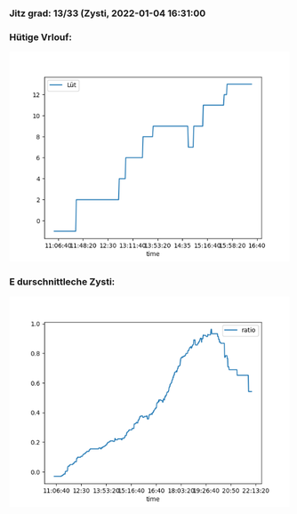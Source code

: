 ### Jitz grad: 13/33 (Zysti, 2022-01-04 16:31:00

### Hütige Vrlouf:
![Graph](Today.png)

### E durschnittleche Zysti:
![Graph](Zysti.png)